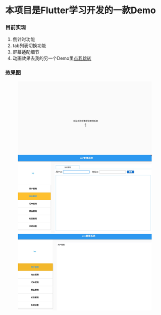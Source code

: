 # 本项目是Flutter学习开发的一款Demo
### 目前实现
1. 倒计时功能
2. tab列表切换功能
3. 屏幕适配细节
4. 动画效果去我的另一个Demo里[点我跳转](https://github.com/lixiaopeng168/FlutterTest)

### 效果图
<figure class="third">
    <img src="https://github.com/lixiaopeng168/FlutterStoreManager/blob/master/screen/1.jpg">
    <img src="https://github.com/lixiaopeng168/FlutterStoreManager/blob/master/screen/2.jpg">
    <img src="https://github.com/lixiaopeng168/FlutterStoreManager/blob/master/screen/3.jpg">
</figure>


